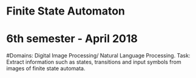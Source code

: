 # Finite State Automaton
# 6th semester - April 2018
#Domains: Digital Image Processing/ Natural Language Processing.
Task: Extract information such as states, transitions and input symbols from images of finite state automata.
